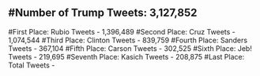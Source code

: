 #Number of Trump Tweets: 3,127,852
---
#First Place: Rubio Tweets - 1,396,489
#Second Place: Cruz Tweets - 1,074,544
#Third Place: Clinton Tweets - 839,759
#Fourth Place: Sanders Tweets - 367,104
#Fifth Place: Carson Tweets - 302,525
#Sixth Place: Jeb! Tweets - 219,695
#Seventh Place: Kasich Tweets - 208,875
#Last Place: Total Tweets -  
